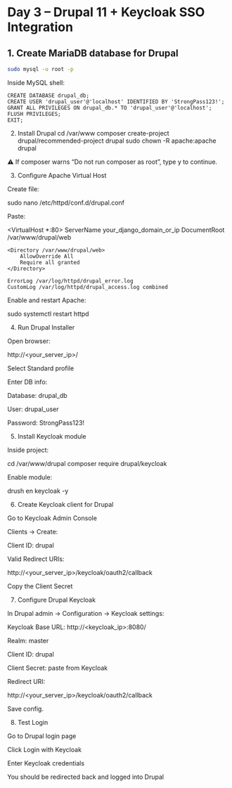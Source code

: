 
# Day 3 – Drupal 11 + Keycloak SSO Integration

## 1. Create MariaDB database for Drupal

```bash
sudo mysql -u root -p
```

Inside MySQL shell:
```
CREATE DATABASE drupal_db;
CREATE USER 'drupal_user'@'localhost' IDENTIFIED BY 'StrongPass123!';
GRANT ALL PRIVILEGES ON drupal_db.* TO 'drupal_user'@'localhost';
FLUSH PRIVILEGES;
EXIT;
```
2. Install Drupal
cd /var/www
composer create-project drupal/recommended-project drupal
sudo chown -R apache:apache drupal


⚠️ If composer warns “Do not run composer as root”, type y to continue.

3. Configure Apache Virtual Host

Create file:

sudo nano /etc/httpd/conf.d/drupal.conf


Paste:

<VirtualHost *:80>
    ServerName your_django_domain_or_ip
    DocumentRoot /var/www/drupal/web

    <Directory /var/www/drupal/web>
        AllowOverride All
        Require all granted
    </Directory>

    ErrorLog /var/log/httpd/drupal_error.log
    CustomLog /var/log/httpd/drupal_access.log combined
</VirtualHost>


Enable and restart Apache:

sudo systemctl restart httpd

4. Run Drupal Installer

Open browser:

http://<your_server_ip>/


Select Standard profile

Enter DB info:

Database: drupal_db

User: drupal_user

Password: StrongPass123!

5. Install Keycloak module

Inside project:

cd /var/www/drupal
composer require drupal/keycloak


Enable module:

drush en keycloak -y

6. Create Keycloak client for Drupal

Go to Keycloak Admin Console

Clients → Create:

Client ID: drupal

Valid Redirect URIs:

http://<your_server_ip>/keycloak/oauth2/callback


Copy the Client Secret

7. Configure Drupal Keycloak

In Drupal admin → Configuration → Keycloak settings:

Keycloak Base URL: http://<keycloak_ip>:8080/

Realm: master

Client ID: drupal

Client Secret: paste from Keycloak

Redirect URI:

http://<your_server_ip>/keycloak/oauth2/callback


Save config.

8. Test Login

Go to Drupal login page

Click Login with Keycloak

Enter Keycloak credentials

You should be redirected back and logged into Drupal
